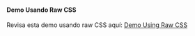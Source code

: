 #### Demo Usando Raw CSS

Revisa esta demo usando raw CSS aquí:
[Demo Using Raw CSS](https://github.com/QuickCorp/qcobjects_profile_browser)
